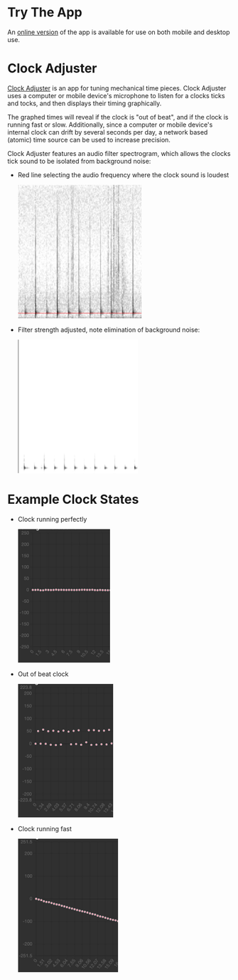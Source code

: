 # Try The App
An [online version](https://jamesmikesell.github.io/ClockAdjuster/)  of the app is available for use on both mobile and desktop use.

# Clock Adjuster

[Clock Adjuster](https://jamesmikesell.github.io/ClockAdjuster/)  is an app for tuning mechanical time pieces.  Clock Adjuster uses a computer or mobile device's microphone to listen for a clocks ticks and tocks, and then displays their timing graphically.

The graphed times will reveal if the clock is "out of beat", and if the clock is running fast or slow.  Additionally, since a computer or mobile device's internal clock can drift by several seconds per day, a network based (atomic) time source can be used to increase precision.

Clock Adjuster features an audio filter spectrogram, which allows the clocks tick sound to be isolated from background noise:

- Red line selecting the audio frequency where the clock sound is loudest

   <img src="https://github.com/jamesmikesell/ClockAdjuster/blob/master/readme-files/filter-select.jpg" height="300">
- Filter strength adjusted, note elimination of background noise:

   <img src="https://github.com/jamesmikesell/ClockAdjuster/blob/master/readme-files/filtered.jpg" height="300">


# Example Clock States
- Clock running perfectly

   <img src="https://github.com/jamesmikesell/ClockAdjuster/blob/master/readme-files/in-beat.jpg" height="300">
- Out of beat clock

   <img src="https://github.com/jamesmikesell/ClockAdjuster/blob/master/readme-files/out-of-beat.jpg" height="300">
- Clock running fast

   <img src="https://github.com/jamesmikesell/ClockAdjuster/blob/master/readme-files/fast.jpg" height="300">
